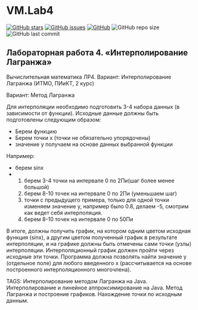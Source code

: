 # VM.Lab4

[![GitHub stars][stars-shield]][stars-url]
[![GitHub issues][issues-shield]][issues-url]
[![GitHub][license-shield]][license-url]
![GitHub repo size](https://img.shields.io/github/repo-size/KirillShakhov/VM.Lab4)
![GitHub last commit](https://img.shields.io/github/last-commit/KirillShakhov/VM.Lab4)

Лабораторная работа 4. «Интерполирование Лагранжа»
-------------------------------------------------

Вычислительная математика ЛР4. Вариант: Интерполирование Лагранжа (ИТМО, ПИиКТ, 2 курс)

Вариант: Метод Лагранжа

Для интерполяции необходимо подготовить 3-4 набора данных (в зависимости от функции).
Исходные данные должны быть подготовлены следующим образом: 
* Берем функцию
* Берем точки x (точки не обязательно упорядочены)
* значение y получаем на основе данных выбранной функции

Например:
* берем sinx
* 1) берем 3-4 точки на интервале 0 по 2Пи(шаг более менее большой)
  2) берем 8-10 точек на интервале 0 по 2Пи (уменьшаем шаг)
  3) точки с предыдущего примера, только для одной точки изменяем значение y, например
было 0.8, делаем -5, смотрим как ведет себя интерполяция.
  4) берем 8-10 точек на интервале 0 по 50Пи

В итоге, должны получить график, на котором одним цветом исходная функция (sinx), а другим цветом полученный график в результате интерполяции, и на графике должны быть отмечены сами точки (узлы) интерполяции. 
Интерполяционный график должен пройти через исходные эти точки.
Программа должна позволять найти значение y (отдельное поле) для любого введенного x
(рассчитывается на основе построенного интерполяционного многочлена).

TAGS: Интерполирование методом Лагранжа на Java. Интерполирование и линейное аппроксимирование на Java. Метод Лагранжа и построение графиков. Нахождение точки по исходным данным.

[stars-shield]: https://img.shields.io/github/stars/KirillShakhov/VM.Lab4?style=social
[stars-url]: https://github.com/KirillShakhov/VM.Lab4/stargazers
[issues-shield]: https://img.shields.io/github/issues/KirillShakhov/VM.Lab4
[issues-url]: https://github.com/KirillShakhov/VM.Lab4/issues
[license-shield]: https://img.shields.io/github/license/KirillShakhov/VM.Lab4
[license-url]: https://github.com/KirillShakhov/VM.Lab4/blob/master/LICENSE
